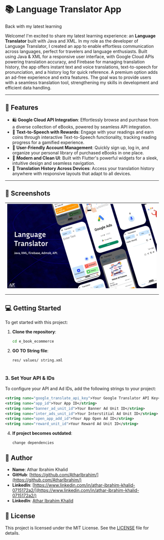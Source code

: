 # 📚 Language Translator App

Back with my latest learning

Welcome! I'm excited to share my latest learning experience: an **Language Translator** built with Java and XML. In my role as the developer of Language Translator, I created an app to enable effortless communication across languages, perfect for travelers and language enthusiasts. Built using Java & XML for a responsive user interface, with Google Cloud APIs powering translation accuracy, and Firebase for managing translation history, the app offers instant text and voice translations, text-to-speech for pronunciation, and a history log for quick reference. A premium option adds an ad-free experience and extra features. The goal was to provide users with a seamless translation tool, strengthening my skills in development and efficient data handling.

---

## 🚀 Features

- 🛍 **Google Cloud API Integration**: Effortlessly browse and purchase from a diverse collection of eBooks, powered by seamless API integration.
- 🎯 **Text-to-Speech with Rewards**: Engage with your readings and earn coins through interactive Text-to-Speech functionality, tracking reading progress for a gamified experience.
- 💼 **User-Friendly Account Management**: Quickly sign up, log in, and organize your personal library of purchased eBooks in one place.
- 🎨 **Modern and Clean UI**: Built with Flutter's powerful widgets for a sleek, intuitive design and seamless navigation.
- 📱 **Translation History Across Devices**: Access your translation history anywhere with responsive layouts that adapt to all devices.



---

## 📸 Screenshots

| ![Splash Screen](ScreenShots/Screenshot%202024-07-11%20040429.png) |
|:---:|


---

## 💻 Getting Started

To get started with this project:

1. **Clone the repository**:
   ```bash
   cd e_book_ecommerce

2. **GO TO String file**:
   ```bash
   res/ values/ string.xml
    
### 3. Set Your API & IDs

To configure your API and Ad IDs, add the following strings to your project:

```xml
<string name="google_translate_api_key">Your Google Translator API Key</string>
<string name="app_id">Your App ID</string>
<string name="banner_ad_unit_id">Your Banner Ad Unit ID</string>
<string name="inter_ads_unit_id">Your Interstitial Ad Unit ID</string>
<string name="open_app_add_id">Your App Open Ad ID</string>
<string name="reward_unit_id">Your Reward Ad Unit ID</string>

```
4. **If project becomes outdated**:
   ```
   change dependencies
   ```
## 👤 Author

- **Name**: Athar Ibrahim Khalid
- **GitHub**: [https://github.com/AtharIbrahim/](https://github.com/AtharIbrahim/)
- **LinkedIn**: [https://www.linkedin.com/in/athar-ibrahim-khalid-0715172a2/](https://www.linkedin.com/in/athar-ibrahim-khalid-0715172a2/)
- **LinkedIn**: [Athar Ibrahim Khalid](https://atharibrahimkhalid.netlify.app/)


## 📝 License

This project is licensed under the MIT License. See the [LICENSE](LICENSE.txt) file for details.
